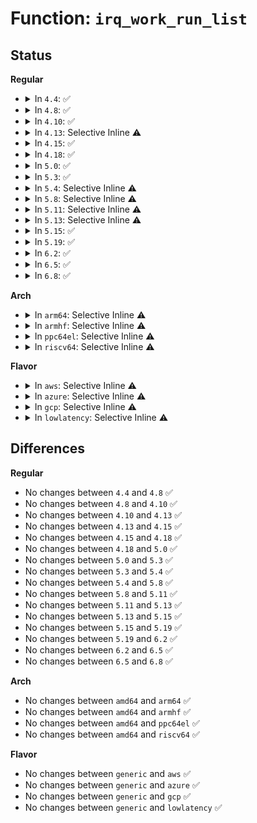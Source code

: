 # Function: <code>irq_work_run_list</code>

## Status
<b>Regular</b>
<ul>
<li>
<details>
<summary>In <code>4.4</code>: ✅</summary>

```c
void irq_work_run_list(struct llist_head *list);
```

**Collision:** Unique Static

**Inline:** No

**Transformation:** False

**Instances:**

```
In kernel/irq_work.c (ffffffff81170e50)
Location: kernel/irq_work.c:129
Inline: False
Direct callers:
  - kernel/irq_work.c:irq_work_run
  - kernel/irq_work.c:irq_work_run
  - kernel/irq_work.c:irq_work_tick
  - kernel/irq_work.c:irq_work_tick
```
**Symbols:**

```
ffffffff81170e50-ffffffff81170ebb: irq_work_run_list (STB_LOCAL)
```
</details>
</li>
<li>
<details>
<summary>In <code>4.8</code>: ✅</summary>

```c
void irq_work_run_list(struct llist_head *list);
```

**Collision:** Unique Static

**Inline:** No

**Transformation:** False

**Instances:**

```
In kernel/irq_work.c (ffffffff8117e540)
Location: kernel/irq_work.c:129
Inline: False
Direct callers:
  - kernel/irq_work.c:irq_work_tick
  - kernel/irq_work.c:irq_work_tick
  - kernel/irq_work.c:irq_work_run
  - kernel/irq_work.c:irq_work_run
```
**Symbols:**

```
ffffffff8117e540-ffffffff8117e5ab: irq_work_run_list (STB_LOCAL)
```
</details>
</li>
<li>
<details>
<summary>In <code>4.10</code>: ✅</summary>

```c
void irq_work_run_list(struct llist_head *list);
```

**Collision:** Unique Static

**Inline:** No

**Transformation:** False

**Instances:**

```
In kernel/irq_work.c (ffffffff8118a150)
Location: kernel/irq_work.c:129
Inline: False
Direct callers:
  - kernel/irq_work.c:irq_work_tick
  - kernel/irq_work.c:irq_work_tick
  - kernel/irq_work.c:irq_work_run
  - kernel/irq_work.c:irq_work_run
```
**Symbols:**

```
ffffffff8118a150-ffffffff8118a1bb: irq_work_run_list (STB_LOCAL)
```
</details>
</li>
<li>
<details>
<summary>In <code>4.13</code>: Selective Inline ⚠️</summary>

```c
void irq_work_run_list(struct llist_head *list);
```

**Collision:** Unique Static

**Inline:** Selective

**Transformation:** False

**Instances:**

```
In kernel/irq_work.c (ffffffff8118cc60)
Location: kernel/irq_work.c:129
Inline: True
Direct callers:
  - kernel/irq_work.c:irq_work_tick
  - kernel/irq_work.c:irq_work_tick
  - kernel/irq_work.c:irq_work_run
  - kernel/irq_work.c:irq_work_run
```
**Symbols:**

```
ffffffff8118cc60-ffffffff8118cccb: irq_work_run_list (STB_LOCAL)
```
</details>
</li>
<li>
<details>
<summary>In <code>4.15</code>: ✅</summary>

```c
void irq_work_run_list(struct llist_head *list);
```

**Collision:** Unique Static

**Inline:** No

**Transformation:** False

**Instances:**

```
In kernel/irq_work.c (ffffffff8119a660)
Location: kernel/irq_work.c:132
Inline: False
Direct callers:
  - kernel/irq_work.c:irq_work_tick
  - kernel/irq_work.c:irq_work_tick
  - kernel/irq_work.c:irq_work_run
  - kernel/irq_work.c:irq_work_run
```
**Symbols:**

```
ffffffff8119a660-ffffffff8119a6d5: irq_work_run_list (STB_LOCAL)
```
</details>
</li>
<li>
<details>
<summary>In <code>4.18</code>: ✅</summary>

```c
void irq_work_run_list(struct llist_head *list);
```

**Collision:** Unique Static

**Inline:** No

**Transformation:** False

**Instances:**

```
In kernel/irq_work.c (ffffffff811b00a0)
Location: kernel/irq_work.c:132
Inline: False
Direct callers:
  - kernel/irq_work.c:irq_work_tick
  - kernel/irq_work.c:irq_work_tick
  - kernel/irq_work.c:irq_work_run
  - kernel/irq_work.c:irq_work_run
```
**Symbols:**

```
ffffffff811b00a0-ffffffff811b0115: irq_work_run_list (STB_LOCAL)
```
</details>
</li>
<li>
<details>
<summary>In <code>5.0</code>: ✅</summary>

```c
void irq_work_run_list(struct llist_head *list);
```

**Collision:** Unique Static

**Inline:** No

**Transformation:** False

**Instances:**

```
In kernel/irq_work.c (ffffffff811be6b0)
Location: kernel/irq_work.c:132
Inline: False
Direct callers:
  - kernel/irq_work.c:irq_work_tick
  - kernel/irq_work.c:irq_work_tick
  - kernel/irq_work.c:irq_work_run
  - kernel/irq_work.c:irq_work_run
```
**Symbols:**

```
ffffffff811be6b0-ffffffff811be725: irq_work_run_list (STB_LOCAL)
```
</details>
</li>
<li>
<details>
<summary>In <code>5.3</code>: ✅</summary>

```c
void irq_work_run_list(struct llist_head *list);
```

**Collision:** Unique Static

**Inline:** No

**Transformation:** False

**Instances:**

```
In kernel/irq_work.c (ffffffff811ce250)
Location: kernel/irq_work.c:142
Inline: False
Direct callers:
  - kernel/irq_work.c:irq_work_tick
  - kernel/irq_work.c:irq_work_tick
  - kernel/irq_work.c:irq_work_run
  - kernel/irq_work.c:irq_work_run
```
**Symbols:**

```
ffffffff811ce250-ffffffff811ce2c4: irq_work_run_list (STB_LOCAL)
```
</details>
</li>
<li>
<details>
<summary>In <code>5.4</code>: Selective Inline ⚠️</summary>

```c
void irq_work_run_list(struct llist_head *list);
```

**Collision:** Unique Static

**Inline:** Selective

**Transformation:** False

**Instances:**

```
In kernel/irq_work.c (ffffffff811da870)
Location: kernel/irq_work.c:142
Inline: True
Direct callers:
  - kernel/irq_work.c:irq_work_tick
  - kernel/irq_work.c:irq_work_tick
  - kernel/irq_work.c:irq_work_run
  - kernel/irq_work.c:irq_work_run
```
**Symbols:**

```
ffffffff811da870-ffffffff811da8e4: irq_work_run_list (STB_LOCAL)
```
</details>
</li>
<li>
<details>
<summary>In <code>5.8</code>: Selective Inline ⚠️</summary>

```c
void irq_work_run_list(struct llist_head *list);
```

**Collision:** Unique Static

**Inline:** Selective

**Transformation:** False

**Instances:**

```
In kernel/irq_work.c (ffffffff811f7540)
Location: kernel/irq_work.c:158
Inline: True
Direct callers:
  - kernel/irq_work.c:irq_work_tick
  - kernel/irq_work.c:irq_work_tick
  - kernel/irq_work.c:irq_work_run
  - kernel/irq_work.c:irq_work_run
```
**Symbols:**

```
ffffffff811f7540-ffffffff811f757e: irq_work_run_list (STB_LOCAL)
```
</details>
</li>
<li>
<details>
<summary>In <code>5.11</code>: Selective Inline ⚠️</summary>

```c
void irq_work_run_list(struct llist_head *list);
```

**Collision:** Unique Static

**Inline:** Selective

**Transformation:** False

**Instances:**

```
In kernel/irq_work.c (ffffffff811f60a0)
Location: kernel/irq_work.c:163
Inline: True
Direct callers:
  - kernel/irq_work.c:irq_work_tick
  - kernel/irq_work.c:irq_work_tick
  - kernel/irq_work.c:irq_work_run
  - kernel/irq_work.c:irq_work_run
```
**Symbols:**

```
ffffffff811f60a0-ffffffff811f60de: irq_work_run_list (STB_LOCAL)
```
</details>
</li>
<li>
<details>
<summary>In <code>5.13</code>: Selective Inline ⚠️</summary>

```c
void irq_work_run_list(struct llist_head *list);
```

**Collision:** Unique Static

**Inline:** Selective

**Transformation:** False

**Instances:**

```
In kernel/irq_work.c (ffffffff811f6f90)
Location: kernel/irq_work.c:165
Inline: True
Direct callers:
  - kernel/irq_work.c:irq_work_tick
  - kernel/irq_work.c:irq_work_tick
  - kernel/irq_work.c:irq_work_run
  - kernel/irq_work.c:irq_work_run
```
**Symbols:**

```
ffffffff811f6f90-ffffffff811f6fce: irq_work_run_list (STB_LOCAL)
```
</details>
</li>
<li>
<details>
<summary>In <code>5.15</code>: ✅</summary>

```c
void irq_work_run_list(struct llist_head *list);
```

**Collision:** Unique Static

**Inline:** No

**Transformation:** False

**Instances:**

```
In kernel/irq_work.c (ffffffff81228560)
Location: kernel/irq_work.c:165
Inline: False
Direct callers:
  - kernel/irq_work.c:irq_work_tick
  - kernel/irq_work.c:irq_work_tick
  - kernel/irq_work.c:irq_work_run
  - kernel/irq_work.c:irq_work_run
```
**Symbols:**

```
ffffffff81228560-ffffffff8122859e: irq_work_run_list (STB_LOCAL)
```
</details>
</li>
<li>
<details>
<summary>In <code>5.19</code>: ✅</summary>

```c
void irq_work_run_list(struct llist_head *list);
```

**Collision:** Unique Static

**Inline:** No

**Transformation:** False

**Instances:**

```
In kernel/irq_work.c (ffffffff81269610)
Location: kernel/irq_work.c:225
Inline: False
Direct callers:
  - kernel/irq_work.c:irq_work_tick
  - kernel/irq_work.c:irq_work_tick
  - kernel/irq_work.c:irq_work_run
  - kernel/irq_work.c:irq_work_run
```
**Symbols:**

```
ffffffff81269610-ffffffff81269655: irq_work_run_list (STB_LOCAL)
```
</details>
</li>
<li>
<details>
<summary>In <code>6.2</code>: ✅</summary>

```c
void irq_work_run_list(struct llist_head *list);
```

**Collision:** Unique Static

**Inline:** No

**Transformation:** False

**Instances:**

```
In kernel/irq_work.c (ffffffff812be4c0)
Location: kernel/irq_work.c:225
Inline: False
Direct callers:
  - kernel/irq_work.c:irq_work_tick
  - kernel/irq_work.c:irq_work_tick
  - kernel/irq_work.c:irq_work_run
  - kernel/irq_work.c:irq_work_run
```
**Symbols:**

```
ffffffff812be4c0-ffffffff812be511: irq_work_run_list (STB_LOCAL)
```
</details>
</li>
<li>
<details>
<summary>In <code>6.5</code>: ✅</summary>

```c
void irq_work_run_list(struct llist_head *list);
```

**Collision:** Unique Static

**Inline:** No

**Transformation:** False

**Instances:**

```
In kernel/irq_work.c (ffffffff812e5100)
Location: kernel/irq_work.c:235
Inline: False
Direct callers:
  - kernel/irq_work.c:irq_work_tick
  - kernel/irq_work.c:irq_work_tick
  - kernel/irq_work.c:irq_work_run
  - kernel/irq_work.c:irq_work_run
```
**Symbols:**

```
ffffffff812e5100-ffffffff812e5151: irq_work_run_list (STB_LOCAL)
```
</details>
</li>
<li>
<details>
<summary>In <code>6.8</code>: ✅</summary>

```c
void irq_work_run_list(struct llist_head *list);
```

**Collision:** Unique Static

**Inline:** No

**Transformation:** False

**Instances:**

```
In kernel/irq_work.c (ffffffff813031b0)
Location: kernel/irq_work.c:235
Inline: False
Direct callers:
  - kernel/irq_work.c:irq_work_tick
  - kernel/irq_work.c:irq_work_tick
  - kernel/irq_work.c:irq_work_run
  - kernel/irq_work.c:irq_work_run
```
**Symbols:**

```
ffffffff813031b0-ffffffff81303201: irq_work_run_list (STB_LOCAL)
```
</details>
</li>
</ul>
<b>Arch</b>
<ul>
<li>
<details>
<summary>In <code>arm64</code>: Selective Inline ⚠️</summary>

```c
void irq_work_run_list(struct llist_head *list);
```

**Collision:** Unique Static

**Inline:** Selective

**Transformation:** False

**Instances:**

```
In kernel/irq_work.c (ffff80001025b008)
Location: kernel/irq_work.c:142
Inline: True
Direct callers:
  - kernel/irq_work.c:irq_work_tick
  - kernel/irq_work.c:irq_work_tick
  - kernel/irq_work.c:irq_work_run
  - kernel/irq_work.c:irq_work_run
```
**Symbols:**

```
ffff80001025b008-ffff80001025b0c4: irq_work_run_list (STB_LOCAL)
```
</details>
</li>
<li>
<details>
<summary>In <code>armhf</code>: Selective Inline ⚠️</summary>

```c
void irq_work_run_list(struct llist_head *list);
```

**Collision:** Unique Static

**Inline:** Selective

**Transformation:** False

**Instances:**

```
In kernel/irq_work.c (c048e09c)
Location: kernel/irq_work.c:142
Inline: True
Direct callers:
  - kernel/irq_work.c:irq_work_tick
  - kernel/irq_work.c:irq_work_tick
  - kernel/irq_work.c:irq_work_run
  - kernel/irq_work.c:irq_work_run
```
**Symbols:**

```
c048e09c-c048e15c: irq_work_run_list (STB_LOCAL)
```
</details>
</li>
<li>
<details>
<summary>In <code>ppc64el</code>: Selective Inline ⚠️</summary>

```c
void irq_work_run_list(struct llist_head *list);
```

**Collision:** Unique Static

**Inline:** Selective

**Transformation:** False

**Instances:**

```
In kernel/irq_work.c (c0000000002febf0)
Location: kernel/irq_work.c:142
Inline: True
Direct callers:
  - kernel/irq_work.c:irq_work_tick
  - kernel/irq_work.c:irq_work_run
  - kernel/irq_work.c:irq_work_run
```
**Symbols:**

```
c0000000002febf0-c0000000002fece4: irq_work_run_list (STB_LOCAL)
```
</details>
</li>
<li>
<details>
<summary>In <code>riscv64</code>: Selective Inline ⚠️</summary>

```c
void irq_work_run_list(struct llist_head *list);
```

**Collision:** Unique Static

**Inline:** Selective

**Transformation:** False

**Instances:**

```
In kernel/irq_work.c (ffffffe00019a050)
Location: kernel/irq_work.c:142
Inline: True
Direct callers:
  - kernel/irq_work.c:irq_work_tick
  - kernel/irq_work.c:irq_work_tick
  - kernel/irq_work.c:irq_work_run
  - kernel/irq_work.c:irq_work_run
```
**Symbols:**

```
ffffffe00019a050-ffffffe00019a0c4: irq_work_run_list (STB_LOCAL)
```
</details>
</li>
</ul>
<b>Flavor</b>
<ul>
<li>
<details>
<summary>In <code>aws</code>: Selective Inline ⚠️</summary>

```c
void irq_work_run_list(struct llist_head *list);
```

**Collision:** Unique Static

**Inline:** Selective

**Transformation:** False

**Instances:**

```
In kernel/irq_work.c (ffffffff811d2e90)
Location: kernel/irq_work.c:142
Inline: True
Direct callers:
  - kernel/irq_work.c:irq_work_tick
  - kernel/irq_work.c:irq_work_tick
  - kernel/irq_work.c:irq_work_run
  - kernel/irq_work.c:irq_work_run
```
**Symbols:**

```
ffffffff811d2e90-ffffffff811d2f04: irq_work_run_list (STB_LOCAL)
```
</details>
</li>
<li>
<details>
<summary>In <code>azure</code>: Selective Inline ⚠️</summary>

```c
void irq_work_run_list(struct llist_head *list);
```

**Collision:** Unique Static

**Inline:** Selective

**Transformation:** False

**Instances:**

```
In kernel/irq_work.c (ffffffff811c5c60)
Location: kernel/irq_work.c:142
Inline: True
Direct callers:
  - kernel/irq_work.c:irq_work_tick
  - kernel/irq_work.c:irq_work_tick
  - kernel/irq_work.c:irq_work_run
  - kernel/irq_work.c:irq_work_run
```
**Symbols:**

```
ffffffff811c5c60-ffffffff811c5cd0: irq_work_run_list (STB_LOCAL)
```
</details>
</li>
<li>
<details>
<summary>In <code>gcp</code>: Selective Inline ⚠️</summary>

```c
void irq_work_run_list(struct llist_head *list);
```

**Collision:** Unique Static

**Inline:** Selective

**Transformation:** False

**Instances:**

```
In kernel/irq_work.c (ffffffff811d0c60)
Location: kernel/irq_work.c:142
Inline: True
Direct callers:
  - kernel/irq_work.c:irq_work_tick
  - kernel/irq_work.c:irq_work_tick
  - kernel/irq_work.c:irq_work_run
  - kernel/irq_work.c:irq_work_run
```
**Symbols:**

```
ffffffff811d0c60-ffffffff811d0cd4: irq_work_run_list (STB_LOCAL)
```
</details>
</li>
<li>
<details>
<summary>In <code>lowlatency</code>: Selective Inline ⚠️</summary>

```c
void irq_work_run_list(struct llist_head *list);
```

**Collision:** Unique Static

**Inline:** Selective

**Transformation:** False

**Instances:**

```
In kernel/irq_work.c (ffffffff811def20)
Location: kernel/irq_work.c:142
Inline: True
Direct callers:
  - kernel/irq_work.c:irq_work_tick
  - kernel/irq_work.c:irq_work_tick
  - kernel/irq_work.c:irq_work_run
  - kernel/irq_work.c:irq_work_run
```
**Symbols:**

```
ffffffff811def20-ffffffff811def94: irq_work_run_list (STB_LOCAL)
```
</details>
</li>
</ul>

## Differences
<b>Regular</b>
<ul>
<li>
No changes between <code>4.4</code> and <code>4.8</code> ✅
</li>
<li>
No changes between <code>4.8</code> and <code>4.10</code> ✅
</li>
<li>
No changes between <code>4.10</code> and <code>4.13</code> ✅
</li>
<li>
No changes between <code>4.13</code> and <code>4.15</code> ✅
</li>
<li>
No changes between <code>4.15</code> and <code>4.18</code> ✅
</li>
<li>
No changes between <code>4.18</code> and <code>5.0</code> ✅
</li>
<li>
No changes between <code>5.0</code> and <code>5.3</code> ✅
</li>
<li>
No changes between <code>5.3</code> and <code>5.4</code> ✅
</li>
<li>
No changes between <code>5.4</code> and <code>5.8</code> ✅
</li>
<li>
No changes between <code>5.8</code> and <code>5.11</code> ✅
</li>
<li>
No changes between <code>5.11</code> and <code>5.13</code> ✅
</li>
<li>
No changes between <code>5.13</code> and <code>5.15</code> ✅
</li>
<li>
No changes between <code>5.15</code> and <code>5.19</code> ✅
</li>
<li>
No changes between <code>5.19</code> and <code>6.2</code> ✅
</li>
<li>
No changes between <code>6.2</code> and <code>6.5</code> ✅
</li>
<li>
No changes between <code>6.5</code> and <code>6.8</code> ✅
</li>
</ul>
<b>Arch</b>
<ul>
<li>
No changes between <code>amd64</code> and <code>arm64</code> ✅
</li>
<li>
No changes between <code>amd64</code> and <code>armhf</code> ✅
</li>
<li>
No changes between <code>amd64</code> and <code>ppc64el</code> ✅
</li>
<li>
No changes between <code>amd64</code> and <code>riscv64</code> ✅
</li>
</ul>
<b>Flavor</b>
<ul>
<li>
No changes between <code>generic</code> and <code>aws</code> ✅
</li>
<li>
No changes between <code>generic</code> and <code>azure</code> ✅
</li>
<li>
No changes between <code>generic</code> and <code>gcp</code> ✅
</li>
<li>
No changes between <code>generic</code> and <code>lowlatency</code> ✅
</li>
</ul>
